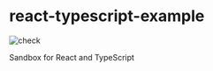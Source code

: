 # react-typescript-example

![check](https://github.com/n-inokawa/react-typescript-example/workflows/check/badge.svg)

Sandbox for React and TypeScript
